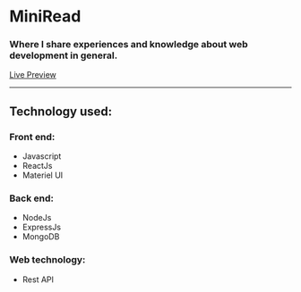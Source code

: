 # MiniRead 

### Where I share experiences and knowledge about web development in general.

[Live Preview](https://miniread.pages.dev)
___
## Technology used:
### Front end: 
- Javascript
- ReactJs
- Materiel UI
### Back end:
- NodeJs
- ExpressJs
- MongoDB
### Web technology:
- Rest API